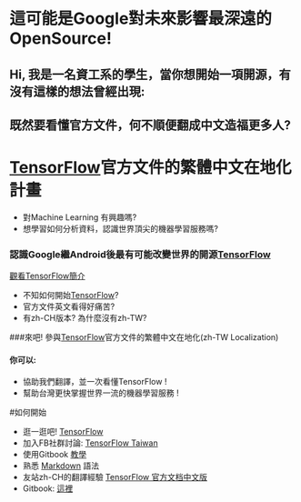 

# 這可能是Google對未來影響最深遠的OpenSource!

## Hi, 我是一名資工系的學生，當你想開始一項開源，有沒有這樣的想法曾經出現: 
## 既然要看懂官方文件，何不順便翻成中文造福更多人? 
# [TensorFlow](https://www.tensorflow.org/)官方文件的繁體中文在地化計畫
* 對Machine Learning 有興趣嗎?
* 想學習如何分析資料，認識世界頂尖的機器學習服務嗎?

### 認識Google繼Android後最有可能改變世界的開源[TensorFlow](https://www.tensorflow.org/)
[觀看TensorFlow簡介](https://www.youtube.com/watch?v=oZikw5k_2FM)
* 不知如何開始[TensorFlow](https://www.tensorflow.org/)?
* 官方文件英文看得好痛苦?
* 有zh-CH版本? 為什麼沒有zh-TW?

###來吧! 參與[TensorFlow](https://www.tensorflow.org/)官方文件的繁體中文在地化(zh-TW Localization)
#### 你可以:
* 協助我們翻譯，並一次看懂TensorFlow !
* 幫助台灣更快掌握世界一流的機器學習服務 !

#如何開始

* 逛一逛吧! [TensorFlow](https://www.tensorflow.org/)
* 加入FB社群討論: [TensorFlow Taiwan](https://www.facebook.com/tensorflowtaiwan/)
* 使用Gitbook [教學](https://kingofamani.gitbooks.io/git-teach/content/chapter_6_gitbook/chapter_6_gitbookgitbook2.html)
* 熟悉 [Markdown](http://markdown.tw/#list) 語法
* 友站zh-CH的翻譯經驗 [TensorFlow 官方文档中文版](http://wiki.jikexueyuan.com/project/tensorflow-zh/)
* Gitbook: [這裡](https://www.gitbook.com/book/cbbjames/tensorflow-documentation-zh-tw/details)


